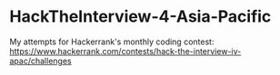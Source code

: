 # HackTheInterview-4-Asia-Pacific
My attempts for Hackerrank's monthly coding contest: 
https://www.hackerrank.com/contests/hack-the-interview-iv-apac/challenges
